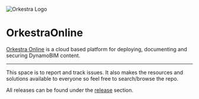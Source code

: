 ![Orkestra Logo](https://datashapes.files.wordpress.com/2020/04/orkestrafull_beta.png?w=2000)



# OrkestraOnline
[Orkestra Online](https://www.orkestra.online) is a cloud based platform for deploying, documenting and securing DynamoBIM content. 
____________________________________________________________________________________________________

This space is to report and track issues. It also makes the resources and solutions available to everyone so feel free to search/browse the repo.

All releases can be found under the [release](https://github.com/MostafaElAyoubi/OrkestraOnline/releases) section.

